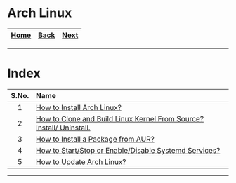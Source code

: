 # Arch Linux

| [Home](/README.md) | [Back](../README.md) | [Next](OS_Installation/README.md) |
| :---: | :---: | :---: |

---

# Index

| S.No. | Name |
| :---: | :--- |
| 1 | [How to Install Arch Linux?](./OS_Installation/README.md) |
| 2 | [How to Clone and Build Linux Kernel From Source? Install/ Uninstall.](./1_clone_and_build_linux_kernel_from_source_install_or_uninstall.md) |
| 3 | [How to Install a Package from AUR?](./2_install_a_package_from_aur.md) |
| 4 | [How to Start/Stop or Enable/Disable Systemd Services?](./3_start_or_stop_or_enable_or_diable_systemd_services.md) |
| 5 | [How to Update Arch Linux?](./4_update_archlinux.md) |

---